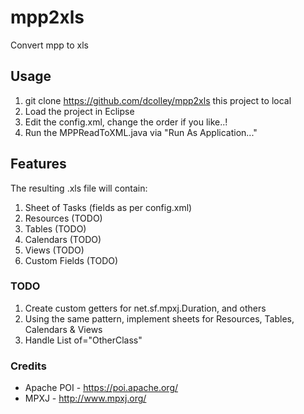 # mpp2xls
Convert mpp to xls

## Usage

1. git clone https://github.com/dcolley/mpp2xls this project to local
2. Load the project in Eclipse
3. Edit the config.xml, change the order if you like..!
4. Run the MPPReadToXML.java via "Run As Application..."

## Features

The resulting .xls file will contain:

1. Sheet of Tasks (fields as per config.xml)
2. Resources (TODO)
3. Tables (TODO)
4. Calendars (TODO)
5. Views (TODO)
6. Custom Fields (TODO)

### TODO

1. Create custom getters for net.sf.mpxj.Duration, and others
2. Using the same pattern, implement sheets for Resources, Tables, Calendars & Views
3. Handle List of="OtherClass"

### Credits

- Apache POI - https://poi.apache.org/
- MPXJ - http://www.mpxj.org/
